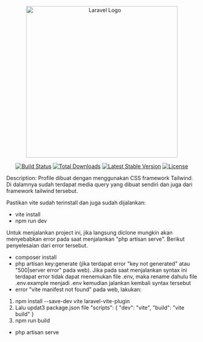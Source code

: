 <p align="center"><a href="https://laravel.com" target="_blank"><img src="https://raw.githubusercontent.com/laravel/art/master/logo-lockup/5%20SVG/2%20CMYK/1%20Full%20Color/laravel-logolockup-cmyk-red.svg" width="400" alt="Laravel Logo"></a></p>

<p align="center">
<a href="https://github.com/laravel/framework/actions"><img src="https://github.com/laravel/framework/workflows/tests/badge.svg" alt="Build Status"></a>
<a href="https://packagist.org/packages/laravel/framework"><img src="https://img.shields.io/packagist/dt/laravel/framework" alt="Total Downloads"></a>
<a href="https://packagist.org/packages/laravel/framework"><img src="https://img.shields.io/packagist/v/laravel/framework" alt="Latest Stable Version"></a>
<a href="https://packagist.org/packages/laravel/framework"><img src="https://img.shields.io/packagist/l/laravel/framework" alt="License"></a>
</p>

Description:
Profile dibuat dengan menggunakan CSS framework Tailwind. Di dalamnya sudah terdapat media query yang dibuat sendiri dan juga dari framework tailwind tersebut. 

Pastikan vite sudah terinstall dan juga sudah dijalankan:
- vite install
- npm run dev


Untuk menjalankan project ini, jika langsung diclone mungkin akan menyebabkan error pada saat menjalankan "php artisan serve". Berikut penyelesaian dari error tersebut.
- composer install 
- php artisan key:generate (jika terdapat error "key not generated" atau "500|server error" pada web). Jika pada saat menjalankan syntax ini terdapat error tidak dapat menemukan file .env, maka rename dahulu file .env.example menjadi .env kemudian jalankan kembali syntax tersebut
- error "vite manifest not found" pada web, lakukan:
1. npm install --save-dev vite laravel-vite-plugin
2. Lalu updat3 package.json file
"scripts": { "dev": "vite", "build": "vite build" }
3. npm run build
- php artisan serve
